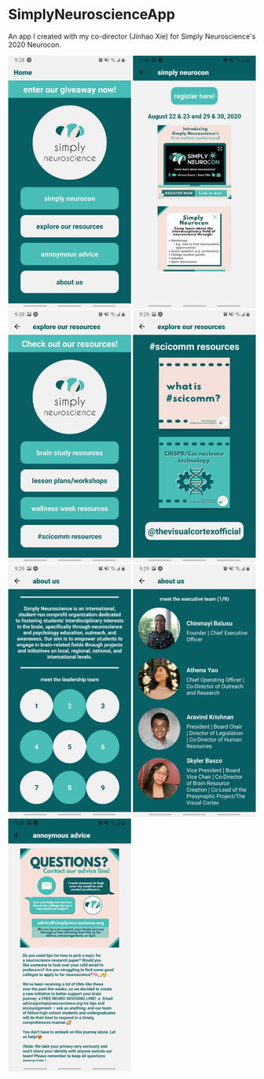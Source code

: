# SimplyNeuroscienceApp
An app I created with my co-director (Jinhao Xie) for Simply Neuroscience's 2020 Neurocon. 

<div style="float:left">
<img width="250" src="images/app1.jpg">
<img width="250" src="images/app2.jpg">
<img width="250" src="images/app3.jpg">
<img width="250" src="images/app4.jpg">
<img width="250" src="images/app5.jpg">
<img width="250" src="images/app6.jpg">
<img width="250" src="images/app7.jpg">
</div>
